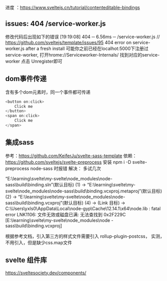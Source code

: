 进度 ：https://www.sveltejs.cn/tutorial/contenteditable-bindings


## issues: 404 /service-worker.js
修改代码后出现如下的错误
[19:19:08] 404 ─ 6.56ms ─ /service-worker.js
// https://github.com/sveltejs/template/issues/95
404 error on service-worker.js after a fresh install
可能你之前已经在localhot:5000下注册过service-worker, 打开hrome://Serviceworker-Internals/ 找到对应的service-worker 点击 Unregister即可


## dom事件传递
含有多个dom元素时，同一个事件都可传递
```js
<button on:click>
	Click me
</button>
<span on:click>
	Click me
</span>
```


## 集成sass
参考：https://github.com/KeiferJu/svelte-sass-template
依赖：https://github.com/sveltejs/svelte-preprocess
安装 npm i -D svelte-preprocess node-sass 时报错
解决： 多试几次

“E:\learning\svelte\my-svelte\node_modules\node-sass\build\binding.sln”(默认目标) (1) ->
“E:\learning\svelte\my-svelte\node_modules\node-sass\build\binding.vcxproj.metaproj”(默认目标) (2) ->
“E:\learning\svelte\my-svelte\node_modules\node-sass\build\binding.vcxproj”(默认目标) (4) ->
(Link 目标) ->
  C:\\Users\\yxls0\\AppData\\Local\\node-gyp\\Cache\\12.14.1\\x64\\node.lib : fatal error LNK1106: 文件无效或磁盘已满: 无法查找到 0x2F229C [E:\learning\svelte\my-svelte\node_modules\node
-sass\build\binding.vcxproj]

根据参考文档，引入第三方的样式文件需要引入 rollup-plugin-postcss， 实测，不用引入，但是缺少css.map文件


## svelte 组件库
https://sveltesociety.dev/components/